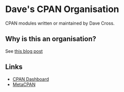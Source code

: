 # Dave's CPAN Organisation

CPAN modules written or maintained by Dave Cross.

## Why is this an organisation?

See [this blog post](https://perlhacks.com/2023/08/github-organisations/)

## Links

* [CPAN Dashboard](https://cpandashboard.com/DAVECROSS/)
* [MetaCPAN](https://metacpan.org/author/DAVECROSS)
